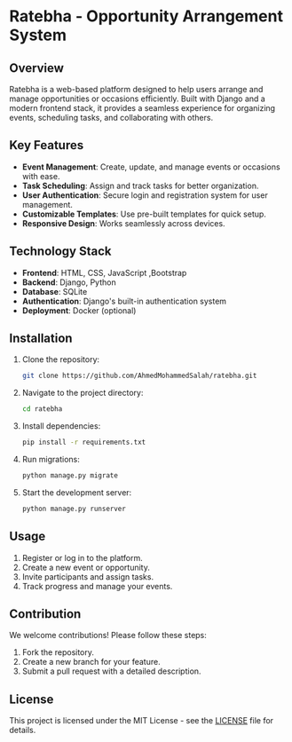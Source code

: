 # Ratebha - Opportunity Arrangement System

## Overview

Ratebha is a web-based platform designed to help users arrange and manage opportunities or occasions efficiently. Built with Django and a modern frontend stack, it provides a seamless experience for organizing events, scheduling tasks, and collaborating with others.

## Key Features

- **Event Management**: Create, update, and manage events or occasions with ease.
- **Task Scheduling**: Assign and track tasks for better organization.
- **User Authentication**: Secure login and registration system for user management.
- **Customizable Templates**: Use pre-built templates for quick setup.
- **Responsive Design**: Works seamlessly across devices.

## Technology Stack

- **Frontend**: HTML, CSS, JavaScript ,Bootstrap
- **Backend**: Django, Python
- **Database**: SQLite
- **Authentication**: Django's built-in authentication system
- **Deployment**: Docker (optional)

## Installation

1. Clone the repository:
   ```bash
   git clone https://github.com/AhmedMohammedSalah/ratebha.git
   ```
2. Navigate to the project directory:
   ```bash
   cd ratebha
   ```
3. Install dependencies:
   ```bash
   pip install -r requirements.txt
   ```
4. Run migrations:
   ```bash
   python manage.py migrate
   ```
5. Start the development server:
   ```bash
   python manage.py runserver
   ```

## Usage

1. Register or log in to the platform.
2. Create a new event or opportunity.
3. Invite participants and assign tasks.
4. Track progress and manage your events.

## Contribution

We welcome contributions! Please follow these steps:

1. Fork the repository.
2. Create a new branch for your feature.
3. Submit a pull request with a detailed description.

## License

This project is licensed under the MIT License - see the [LICENSE](LICENSE) file for details.
